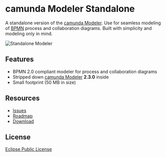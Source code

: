 # camunda Modeler Standalone

A standalone version of the [camunda Modeler](https://github.com/camunda/camunda-modeler). 
Use for seamless modeling of [BPMN](https://en.wikipedia.org/wiki/BPMN) process and collaboration diagrams.
Built with simplicity and modeling only in mind.

![Standalone Modeler](https://raw.github.com/Nikku/camunda-modeler-standalone/master/documentation/images/screenshot.png)


## Features

* BPMN 2.0 compliant modeler for process and collaboration diagrams
* Stripped down [camunda Modeler](https://github.com/camunda/camunda-modeler) **2.3.0** inside
* Small footprint (50 MB in size)


## Resources

* [Issues](https://github.com/Nikku/camunda-modeler-standalone/issues)
* [Roadmap](https://github.com/Nikku/camunda-modeler-standalone/issues?milestone=1&state=open)
* [Download](https://github.com/Nikku/camunda-modeler-standalone/releases)


## License

[Eclipse Public License](http://www.eclipse.org/legal/epl-v10.html)
